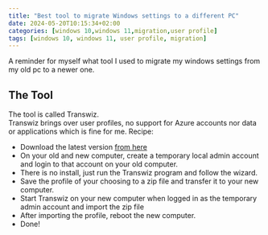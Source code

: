 ```yaml
---
title: "Best tool to migrate Windows settings to a different PC"
date: 2024-05-20T10:15:34+02:00
categories: [windows 10,windows 11,migration,user profile]
tags: [windows 10, windows 11, user profile, migration]
---
```


A reminder for myself what tool I used to migrate my windows settings from my old pc to a newer one.

<!--more-->

## The Tool

The tool is called Transwiz.  
Transwiz brings over user profiles, no support for Azure accounts nor data or applications which is fine for me.
Recipe:
- Download the latest version  [from here](https://www.forensit.com/move-computer.html)
- On your old and new computer, create a temporary local admin account and login to that account on your old computer.  
- There is no install, just run the Transwiz program and follow the wizard.  
- Save the profile of your choosing to a zip file and transfer it to your new computer.  
- Start Transwiz on your new computer when logged in as the temporary admin account and import the zip file  
- After importing the profile, reboot the new computer.  
- Done!

